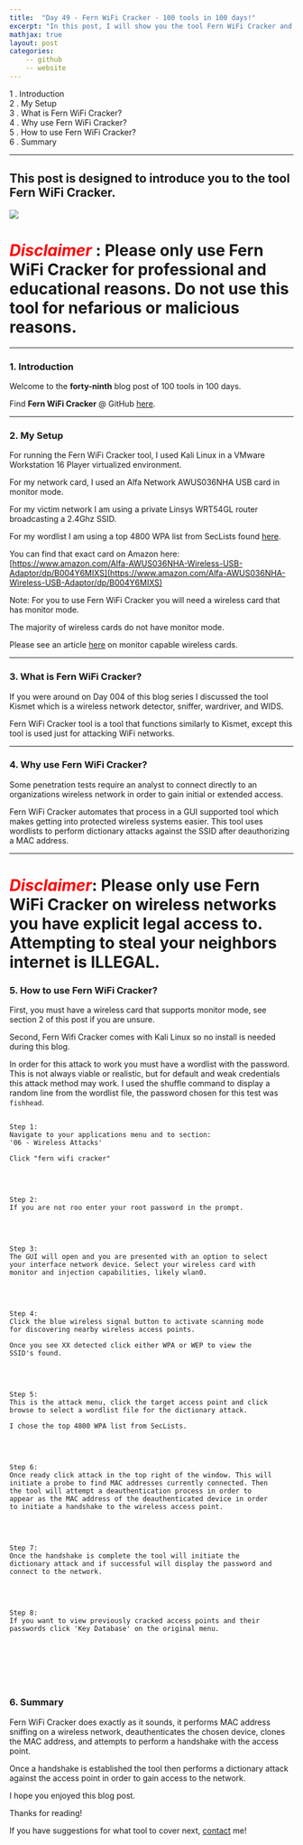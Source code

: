 ```yaml
---
title:  "Day 49 - Fern WiFi Cracker - 100 tools in 100 days!"
excerpt: "In this post, I will show you the tool Fern WiFi Cracker and how it works."
mathjax: true
layout: post
categories:
    -- github
    -- website
---
```


1 . Introduction
<br>
2 . My Setup
<br>
3 . What is Fern WiFi Cracker?
<br>
4 . Why use Fern WiFi Cracker?
<br>
5 . How to use Fern WiFi Cracker?
<br>
6 . Summary

---

## This post is designed to introduce you to the tool Fern WiFi Cracker.

![](https://raw.githubusercontent.com/savio-code/fern-wifi-cracker/master/.readme/main_window.png)

# <span style="color:red">***Disclaimer***</span> : **Please only use Fern WiFi Cracker for professional and educational reasons. Do not use this tool for nefarious or malicious reasons.**

---

### 1. **Introduction**

Welcome to the **forty-ninth** blog post of 100 tools in 100 days.<br> 

Find **Fern WiFi Cracker** @ GitHub [here](https://github.com/savio-code/fern-wifi-cracker).

---

### 2. **My Setup**

For running the Fern WiFi Cracker tool, I used Kali Linux in a VMware Workstation 16 Player virtualized environment.

For my network card, I used an Alfa Network AWUS036NHA USB card in monitor mode.

For my victim network I am using a private Linsys WRT54GL router broadcasting a 2.4Ghz SSID. 

For my wordlist I am using a top 4800 WPA list from SecLists found [here](https://github.com/danielmiessler/SecLists/blob/master/Passwords/WiFi-WPA/probable-v2-wpa-top4800.txt).

You can find that exact card on Amazon here: [https://www.amazon.com/Alfa-AWUS036NHA-Wireless-USB-Adaptor/dp/B004Y6MIXS](https://www.amazon.com/Alfa-AWUS036NHA-Wireless-USB-Adaptor/dp/B004Y6MIXS)

Note: For you to use Fern WiFi Cracker you will need a wireless card that has monitor mode.

The majority of wireless cards do not have monitor mode.

Please see an article [here](https://deviwiki.com/wiki/List_of_Wireless_Adapters_That_Support_Monitor_Mode_and_Packet_Injection) on monitor capable wireless cards.

---

### 3. **What is Fern WiFi Cracker?**

If you were around on Day 004 of this blog series I discussed the tool Kismet which is a wireless network detector, sniffer, wardriver, and WIDS. 

Fern WiFi Cracker tool is a tool that functions similarly to Kismet, except this tool is used just for attacking WiFi networks. 

---

### 4. **Why use Fern WiFi Cracker?**

Some penetration tests require an analyst to connect directly to an organizations wireless network in order to gain initial or extended access. 

Fern WiFi Cracker automates that process in a GUI supported tool which makes getting into protected wireless systems easier. This tool uses wordlists to perform dictionary attacks against the SSID after deauthorizing a MAC address. 


---

# <span style="color:red">***Disclaimer***</span>: **Please only use Fern WiFi Cracker on wireless networks you have explicit legal access to. Attempting to steal your neighbors internet is ILLEGAL.**

### 5. **How to use Fern WiFi Cracker?**

First, you must have a wireless card that supports monitor mode, see section 2 of this post if you are unsure. 

Second, Fern Wifi Cracker comes with Kali Linux so no install is needed during this blog.

In order for this attack to work you must have a wordlist with the password. This is not always viable or realistic, but for default and weak credentials this attack method may work. I used the shuffle command to display a random line from the wordlist file, the password chosen for this test was `fishhead`.

![]()

    Step 1:
    Navigate to your applications menu and to section:
    '06 - Wireless Attacks'

    Click "fern wifi cracker"

<br>

![]()

    Step 2:
    If you are not roo enter your root password in the prompt.

<br>

![]()

    Step 3:
    The GUI will open and you are presented with an option to select 
    your interface network device. Select your wireless card with 
    monitor and injection capabilities, likely wlan0.

<br>

![]()

    Step 4:
    Click the blue wireless signal button to activate scanning mode 
    for discovering nearby wireless access points.

    Once you see XX detected click either WPA or WEP to view the 
    SSID's found.

<br>

![]()

    Step 5:
    This is the attack menu, click the target access point and click 
    browse to select a wordlist file for the dictionary attack. 

    I chose the top 4800 WPA list from SecLists.

<br>

![]()

    Step 6:
    Once ready click attack in the top right of the window. This will 
    initiate a probe to find MAC addresses currently connected. Then 
    the tool will attempt a deauthentication process in order to 
    appear as the MAC address of the deauthenticated device in order 
    to initiate a handshake to the wireless access point. 

<br>

![]()

    Step 7:
    Once the handshake is complete the tool will initiate the 
    dictionary attack and if successful will display the password and 
    connect to the network. 

<br>

![]()

    Step 8:
    If you want to view previously cracked access points and their 
    passwords click 'Key Database' on the original menu.

<br>

![]()

<br>

![]()

### 6. **Summary**

Fern WiFi Cracker does exactly as it sounds, it performs MAC address sniffing on a wireless network, deauthenticates the chosen device, clones the MAC address, and attempts to perform a handshake with the access point. 

Once a handshake is established the tool then performs a dictionary attack against the access point in order to gain access to the network. 

I hope you enjoyed this blog post.

Thanks for reading!<br>

If you have suggestions for what tool to cover next, [contact](mailto:matthew.o.mccorkle@gmail.com) me!
